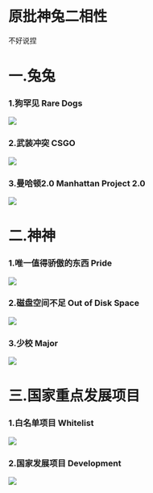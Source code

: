 # 原批神兔二相性

不好说捏 

# 一.兔兔

### 1.狗罕见 Rare Dogs

![](https://github.com/DreamingCats/GenshitJokes/raw/main/genshitjokes/原批神兔二相性/狗罕见.jpg)

### 2.武装冲突   CSGO

![](https://github.com/DreamingCats/GenshitJokes/raw/main/genshitjokes/原批神兔二相性/武装冲突.jpg)

### 3.曼哈顿2.0   Manhattan Project 2.0

![](https://github.com/DreamingCats/GenshitJokes/raw/main/genshitjokes/原批神兔二相性/曼哈顿2.0.jpg)

# 二.神神

### 1.唯一值得骄傲的东西   Pride

![](https://github.com/DreamingCats/GenshitJokes/raw/main/genshitjokes/原批神兔二相性/唯一值得骄傲的东西.jpg)

### 2.磁盘空间不足   Out of Disk Space

![](https://github.com/DreamingCats/GenshitJokes/raw/main/genshitjokes/原批神兔二相性/磁盘空间不足.jpg)

### 3.少校   Major

![](https://github.com/DreamingCats/GenshitJokes/raw/main/genshitjokes/原批神兔二相性/少校.jpg)

# 三.国家重点发展项目

### 1.白名单项目   Whitelist

![](https://github.com/DreamingCats/GenshitJokes/raw/main/genshitjokes/原批神兔二相性/国家重点发展项目/白名单项目.jpg)

### 2.国家发展项目   Development

![](https://github.com/DreamingCats/GenshitJokes/raw/main/genshitjokes/原批神兔二相性/原批神兔二相性/国家发展项目.jpg)